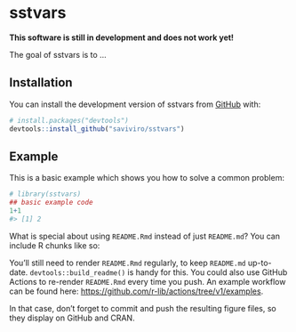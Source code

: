 
<!-- README.md is generated from README.Rmd. Please edit that file -->

# sstvars

<!-- badges: start -->
<!-- badges: end -->

**This software is still in development and does not work yet!**

The goal of sstvars is to …

## Installation

You can install the development version of sstvars from
[GitHub](https://github.com/) with:

``` r
# install.packages("devtools")
devtools::install_github("saviviro/sstvars")
```

## Example

This is a basic example which shows you how to solve a common problem:

``` r
# library(sstvars)
## basic example code
1+1
#> [1] 2
```

What is special about using `README.Rmd` instead of just `README.md`?
You can include R chunks like so:

You’ll still need to render `README.Rmd` regularly, to keep `README.md`
up-to-date. `devtools::build_readme()` is handy for this. You could also
use GitHub Actions to re-render `README.Rmd` every time you push. An
example workflow can be found here:
<https://github.com/r-lib/actions/tree/v1/examples>.

In that case, don’t forget to commit and push the resulting figure
files, so they display on GitHub and CRAN.
